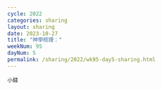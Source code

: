 ```yaml
---
cycle: 2022
categories: sharing
layout: sharing
date: 2023-10-27
title: "神學梳理："
weekNum: 95
dayNum: 5
permalink: /sharing/2022/wk95-day5-sharing.html
---
```


[](https://eccseattle.github.io/media/sharing/2022/wk095/2023-10-27-bin.m4a)

`小錢`
